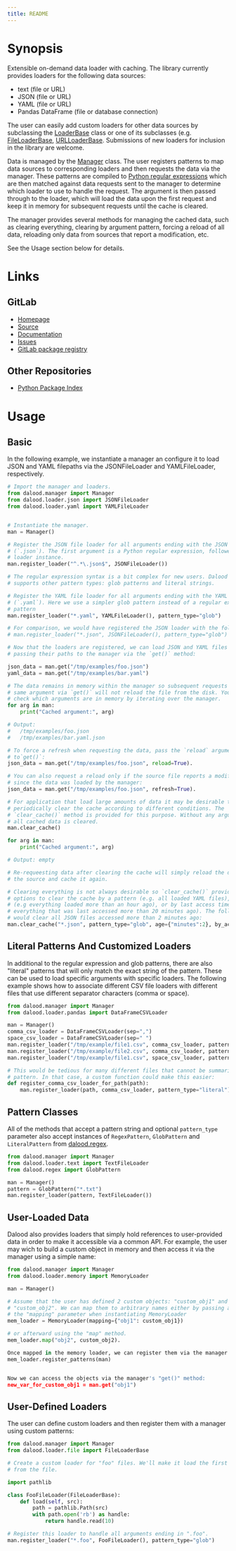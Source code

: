 ```yaml
---
title: README
---
```


# Synopsis

Extensible on-demand data loader with caching. The library currently provides loaders for the following data sources:

* text (file or URL)
* JSON (file or URL)
* YAML (file or URL)
* Pandas DataFrame (file or database connection)

The user can easily add custom loaders for other data sources by subclassing the [LoaderBase](https://dalood-jrye-8d769402f410f1fc6671ade3a2c8943fe936c00f396ee9fb560.gitlabpages.inria.fr/dalood.loader.html#dalood.loader.base.LoaderBase) class or one of its subclasses (e.g. [FileLoaderBase](https://dalood-jrye-8d769402f410f1fc6671ade3a2c8943fe936c00f396ee9fb560.gitlabpages.inria.fr/dalood.loader.html#dalood.loader.file.FileLoaderBase), [URLLoaderBase](https://dalood-jrye-8d769402f410f1fc6671ade3a2c8943fe936c00f396ee9fb560.gitlabpages.inria.fr/dalood.loader.html#dalood.loader.url.UrlLoaderBase). Submissions of new loaders for inclusion in the library are welcome.


Data is managed by the [Manager](https://dalood-jrye-8d769402f410f1fc6671ade3a2c8943fe936c00f396ee9fb560.gitlabpages.inria.fr/dalood.html#dalood.manager.Manager) class. The user registers patterns to map data sources to corresponding loaders and then requests the data via the manager. These patterns are compiled to [Python regular expressions](https://docs.python.org/3/library/re.html) which are then matched against data requests sent to the manager to determine which loader to use to handle the request. The argument is then passed through to the loader, which will load the data upon the first request and keep it in memory for subsequent requests until the cache is cleared.

The manager provides several methods for managing the cached data, such as clearing everything, clearing by argument pattern, forcing a reload of all data, reloading only data from sources that report a modification, etc.

See the Usage section below for details.

# Links

[insert: links]: #

## GitLab

* [Homepage](https://gitlab.inria.fr/jrye/dalood)
* [Source](https://gitlab.inria.fr/jrye/dalood.git)
* [Documentation](https://jrye.gitlabpages.inria.fr/dalood)
* [Issues](https://gitlab.inria.fr/jrye/dalood/-/issues)
* [GitLab package registry](https://gitlab.inria.fr/jrye/dalood/-/packages)

## Other Repositories

* [Python Package Index](https://pypi.org/project/Dalood/)

[/insert: links]: #


# Usage

## Basic

In the following example, we instantiate a manager an configure it to load JSON and YAML filepaths via the JSONFileLoader and YAMLFileLoader, respectively.

~~~python
# Import the manager and loaders.
from dalood.manager import Manager
from dalood.loader.json import JSONFileLoader
from dalood.loader.yaml import YAMLFileLoader


# Instantiate the manager.
man = Manager()

# Register the JSON file loader for all arguments ending with the JSON extension
# (`.json`). The first argument is a Python regular expression, followed by a
# loader instance.
man.register_loader("^.*\.json$", JSONFileLoader())

# The regular expression syntax is a bit complex for new users. Dalood therefore
# supports other pattern types: glob patterns and literal strings.

# Register the YAML file loader for all arguments ending with the YAML extension
# (`.yaml`). Here we use a simpler glob pattern instead of a regular expression
# pattern
man.register_loader("*.yaml", YAMLFileLoader(), pattern_type="glob")

# For comparison, we would have registered the JSON loader with the following statement.
# man.register_loader("*.json", JSONFileLoader(), pattern_type="glob")

# Now that the loaders are registered, we can load JSON and YAML files by simply
# passing their paths to the manager via the `get()` method:

json_data = man.get("/tmp/examples/foo.json")
yaml_data = man.get("/tmp/examples/bar.yaml")

# The data remains in memory within the manager so subsequent requests for the
# same argument via `get()` will not reload the file from the disk. You can
# check which arguments are in memory by iterating over the manager.
for arg in man:
    print("Cached argument:", arg)

# Output:
#   /tmp/examples/foo.json
#   /tmp/examples/bar.yaml.json

# To force a refresh when requesting the data, pass the `reload` argument
# to`get()`:
json_data = man.get("/tmp/examples/foo.json", reload=True).

# You can also request a reload only if the source file reports a modification
# since the data was loaded by the manager:
json_data = man.get("/tmp/examples/foo.json", refresh=True).

# For application that load large amounts of data it may be desirable to
# periodically clear the cache according to different conditions. The
# `clear_cache()` method is provided for this purpose. Without any arguments,
# all cached data is cleared.
man.clear_cache()

for arg in man:
    print("Cached argument:", arg)

# Output: empty

# Re-requeesting data after clearing the cache will simply reload the data from
# the source and cache it again.

# Clearing everything is not always desirable so `clear_cache()` provides
# options to clear the cache by a pattern (e.g. all loaded YAML files), by age
# (e.g everything loaded more than an hour ago), or by last access time (e.g.
# everything that was last accessed more than 20 minutes ago). The following
# would clear all JSON files accessed more than 2 minutes ago:
man.clear_cache("*.json", pattern_type="glob", age={"minutes":2}, by_access_time=True)
~~~


## Literal Patterns And Customized Loaders

In additional to the regular expression and glob patterns, there are also
"literal" patterns that will only match the exact string of the pattern. These
can be used to load specific arguments with specific loaders. The following
example shows how to associate different CSV file loaders with different files
that use different separator characters (comma or space).


~~~python
from dalood.manager import Manager
from dalood.loader.pandas import DataFrameCSVLoader

man = Manager()
comma_csv_loader = DataFrameCSVLoader(sep=",")
space_csv_loader = DataFrameCSVLoader(sep=" ")
man.register_loader("/tmp/example/file1.csv", comma_csv_loader, pattern_type="literal")
man.register_loader("/tmp/example/file2.csv", comma_csv_loader, pattern_type="literal")
man.register_loader("/tmp/example/file1.csv", space_csv_loader, pattern_type="literal")

# This would be tedious for many different files that cannot be summarized via a
# pattern. In that case, a custom function could make this easier:
def register_comma_csv_loader_for_path(path):
    man.register_loader(path, comma_csv_loader, pattern_type="literal")
~~~

## Pattern Classes

All of the methods that accept a pattern string and optional `pattern_type` parameter also accept instances of `RegexPattern`, `GlobPattern` and `LiteralPattern` from [dalood.regex](https://dalood-jrye-8d769402f410f1fc6671ade3a2c8943fe936c00f396ee9fb560.gitlabpages.inria.fr/dalood.html#module-dalood.regex).

~~~python
from dalood.manager import Manager
from dalood.loader.text import TextFileLoader
from dalood.regex import GlobPattern

man = Manager()
pattern = GlobPattern("*.txt")
man.register_loader(pattern, TextFileLoader())
~~~

## User-Loaded Data

Dalood also provides loaders that simply hold references to user-provided data
in order to make it accessible via a common API. For example, the user may wich
to build a custom object in memory and then access it via the manager using a
simple name:

~~~python
from dalood.manager import Manager
from dalood.loader.memory import MemoryLoader

man = Manager()

# Assume that the user has defined 2 custom objects: "custom_obj1" and
# "custom_obj2". We can map them to arbitrary names either by passing a dict as
# the "mapping" parameter when instantiating MemoryLoader
mem_loader = MemoryLoader(mapping={"obj1": custom_obj1})

# or afterward using the "map" method.
mem_loader.map("obj2", custom_obj2).

Once mapped in the memory loader, we can register them via the manager:
mem_loader.register_patterns(man)


Now we can access the objects via the manager's "get()" method:
new_var_for_custom_obj1 = man.get("obj1")
~~~

## User-Defined Loaders

The user can define custom loaders and then register them with a manager using custom patterns:

~~~python
from dalood.manager import Manager
from dalood.loader.file import FileLoaderBase

# Create a custom loader for "foo" files. We'll make it load the first 10 bytes
# from the file.

import pathlib

class FooFileLoader(FileLoaderBase):
    def load(self, src):
        path = pathlib.Path(src)
        with path.open('rb') as handle:
            return handle.read(10)

# Register this loader to handle all arguments ending in ".foo".
man.register_loader("*.foo", FooFileLoader(), pattern_type="glob")
~~~
